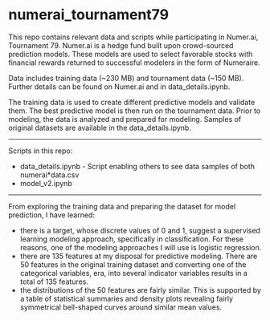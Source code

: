# numerai_tournament79

This repo contains relevant data and scripts while participating in Numer.ai, Tournament 79.
Numer.ai is a hedge fund built upon crowd-sourced prediction models. These models are used to select favorable stocks with
financial rewards returned to successful modelers in the form of Numeraire.

Data includes training data (~230 MB) and tournament data (~150 MB). Further details can be found on Numer.ai and in data_details.ipynb. 

The training data is used to create different predictive models and validate them. The best predictive model is then run on the tournament data. Prior to modeling, the data is analyzed and prepared for modeling. Samples of original datasets are available in the data_details.ipynb.

-------------------------
Scripts in this repo:
  * data_details.ipynb - Script enabling others to see data samples of both numerai*data.csv
  * model_v2.ipynb

-------------------------
From exploring the training data and preparing the dataset for model prediction, I have learned:
  * there is a target, whose discrete values of 0 and 1, suggest a supervised learning modeling approach, specifically in classification. For these reasons, one of the modeling approaches I will use is logistic regression.
  * there are 135 features at my disposal for predictive modeling. There are 50 features in the original training dataset and converting one of the categorical variables, era, into several indicator variables results in a total of 135 features. 
  * the distributions of the 50 features are fairly similar. This is supported by a table of statistical summaries and density plots revealing fairly symmetrical bell-shaped curves around similar mean values.
